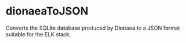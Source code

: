 # dionaeaToJSON
Converts the SQLite database produced by Dionaea to a JSON format suitable for the ELK stack.

